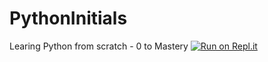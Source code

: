 # PythonInitials
Learing Python from scratch - 0 to Mastery
[![Run on Repl.it](https://repl.it/badge/github/ArunKumar143/PythonInitials)](https://repl.it/github/ArunKumar143/PythonInitials)

